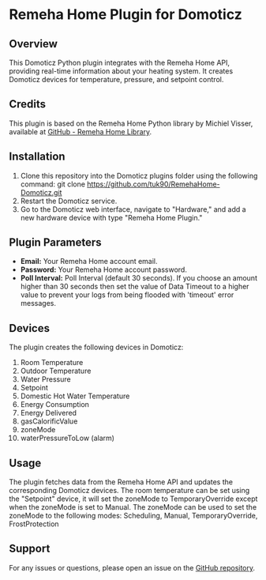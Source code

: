 # Remeha Home Plugin for Domoticz

## Overview
This Domoticz Python plugin integrates with the Remeha Home API, providing real-time information about your heating system. It creates Domoticz devices for temperature, pressure, and setpoint control.

## Credits
This plugin is based on the Remeha Home Python library by Michiel Visser, available at [GitHub - Remeha Home Library](https://github.com/msvisser/remeha_home).

## Installation
1. Clone this repository into the Domoticz plugins folder using the following command: git clone https://github.com/tuk90/RemehaHome-Domoticz.git
2. Restart the Domoticz service.
3. Go to the Domoticz web interface, navigate to "Hardware," and add a new hardware device with type "Remeha Home Plugin."

## Plugin Parameters
- **Email:** Your Remeha Home account email.
- **Password:** Your Remeha Home account password.
- **Poll Interval:** Poll Interval (default 30 seconds). If you choose an amount higher than 30 seconds then set the value of Data Timeout to a higher value to prevent your logs from being flooded with 'timeout' error messages.

## Devices
The plugin creates the following devices in Domoticz:
1. Room Temperature
2. Outdoor Temperature
3. Water Pressure
4. Setpoint
5. Domestic Hot Water Temperature
6. Energy Consumption
7. Energy Delivered
8. gasCalorificValue
9. zoneMode
10. waterPressureToLow (alarm)

## Usage
The plugin fetches data from the Remeha Home API and updates the corresponding Domoticz devices. The room temperature can be set using the "Setpoint" device, it will set the zoneMode to TemporaryOverride except when the zoneMode is set to Manual. The zoneMode can be used to set the zoneMode to the following modes: Scheduling, Manual, TemporaryOverride, FrostProtection

## Support
For any issues or questions, please open an issue on the [GitHub repository](https://github.com/tuk90/RemehaHome-Domoticz).
